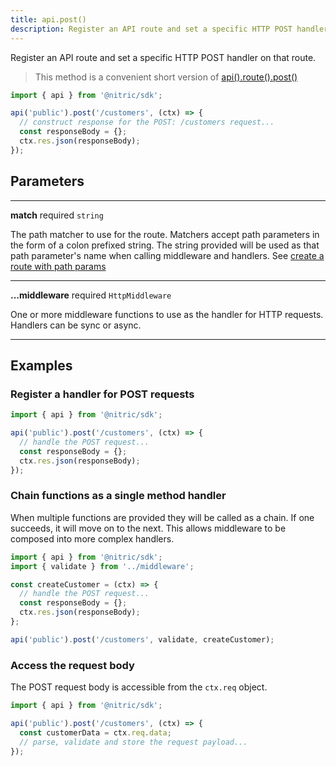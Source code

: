 ```yaml
---
title: api.post()
description: Register an API route and set a specific HTTP POST handler on that route.
---
```


Register an API route and set a specific HTTP POST handler on that route.

> This method is a convenient short version of [api().route().post()](./api-route-post)

```javascript
import { api } from '@nitric/sdk';

api('public').post('/customers', (ctx) => {
  // construct response for the POST: /customers request...
  const responseBody = {};
  ctx.res.json(responseBody);
});
```

## Parameters

---

**match** required `string`

The path matcher to use for the route. Matchers accept path parameters in the form of a colon prefixed string. The string provided will be used as that path parameter's name when calling middleware and handlers. See [create a route with path params](#create-a-route-with-path-params)

---

**...middleware** required `HttpMiddleware`

One or more middleware functions to use as the handler for HTTP requests. Handlers can be sync or async.

---

## Examples

### Register a handler for POST requests

```javascript
import { api } from '@nitric/sdk';

api('public').post('/customers', (ctx) => {
  // handle the POST request...
  const responseBody = {};
  ctx.res.json(responseBody);
});
```

### Chain functions as a single method handler

When multiple functions are provided they will be called as a chain. If one succeeds, it will move on to the next. This allows middleware to be composed into more complex handlers.

```javascript
import { api } from '@nitric/sdk';
import { validate } from '../middleware';

const createCustomer = (ctx) => {
  // handle the POST request...
  const responseBody = {};
  ctx.res.json(responseBody);
};

api('public').post('/customers', validate, createCustomer);
```

### Access the request body

The POST request body is accessible from the `ctx.req` object.

```javascript
import { api } from '@nitric/sdk';

api('public').post('/customers', (ctx) => {
  const customerData = ctx.req.data;
  // parse, validate and store the request payload...
});
```
